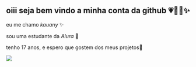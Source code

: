 ## oiii seja bem vindo a minha conta da github 💗🎀🎆✨
eu me chamo _kauany_ ✨

sou uma estudante da *Alura* 🎀

tenho 17 anos, e espero que gostem dos meus projetos🥰

![](https://media.tenor.com/9kDNiQpPqEQAAAAM/hello-kitty.gif)
